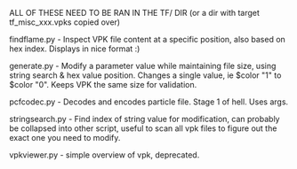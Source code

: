 ALL OF THESE NEED TO BE RAN IN THE TF/ DIR (or a dir with target tf_misc_xxx.vpks copied over)

findflame.py - Inspect VPK file content at a specific position, also based on hex index. Displays in nice format :)

generate.py - Modify a parameter value while maintaining file size, using string search & hex value position. Changes a single value, ie $color "1" to $color "0". Keeps VPK the same size for validation.

pcfcodec.py - Decodes and encodes particle file. Stage 1 of hell. Uses args.

stringsearch.py - Find index of string value for modification, can probably be collapsed into other script, useful to scan all vpk files to figure out the exact one you need to modify. 

vpkviewer.py - simple overview of vpk, deprecated.
